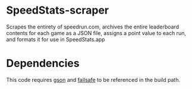 # SpeedStats-scraper
Scrapes the entirety of speedrun.com, archives the entire leaderboard contents for each game as a JSON file, assigns a point value to each run, and formats it for use in SpeedStats.app

# Dependencies
This code requires [gson](https://github.com/google/gson/releases) and [failsafe](https://github.com/failsafe-lib/failsafe/tags) to be referenced in the build path.
